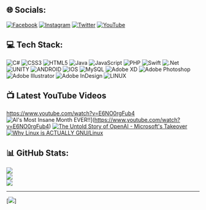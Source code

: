 
## 🌐 Socials:
[![Facebook](https://img.shields.io/badge/Facebook-%231877F2.svg?logo=Facebook&logoColor=white)](https://facebook.com/ousmanewilliamkebe) [![Instagram](https://img.shields.io/badge/Instagram-%23E4405F.svg?logo=Instagram&logoColor=white)](https://instagram.com/iamwill_221) [![Twitter](https://img.shields.io/badge/Twitter-%231DA1F2.svg?logo=Twitter&logoColor=white)](https://twitter.com/iamwill_221) [![YouTube](https://img.shields.io/badge/YouTube-%23FF0000.svg?logo=YouTube&logoColor=white)](https://youtube.com/@dkempiresn) 

## 💻 Tech Stack:
![C#](https://img.shields.io/badge/c%23-%23239120.svg?style=flat&logo=c-sharp&logoColor=white) ![CSS3](https://img.shields.io/badge/css3-%231572B6.svg?style=flat&logo=css3&logoColor=white) ![HTML5](https://img.shields.io/badge/html5-%23E34F26.svg?style=flat&logo=html5&logoColor=white) ![Java](https://img.shields.io/badge/java-%23ED8B00.svg?style=flat&logo=java&logoColor=white) ![JavaScript](https://img.shields.io/badge/javascript-%23323330.svg?style=flat&logo=javascript&logoColor=%23F7DF1E) ![PHP](https://img.shields.io/badge/php-%23777BB4.svg?style=flat&logo=php&logoColor=white) ![Swift](https://img.shields.io/badge/swift-F54A2A?style=flat&logo=swift&logoColor=white) ![.Net](https://img.shields.io/badge/.NET-5C2D91?style=flat&logo=.net&logoColor=white) ![UNITY](https://img.shields.io/badge/Unity-%2320232a.svg?style=flat&logo=unity&logoColor=white) ![ANDROID](https://img.shields.io/badge/android-%2320232a.svg?style=flat&logo=android&logoColor=%a4c639) ![IOS](https://img.shields.io/badge/IOS-%2320232a.svg?style=flat&logo=apple&logoColor=white) ![MySQL](https://img.shields.io/badge/mysql-%2300f.svg?style=flat&logo=mysql&logoColor=white) ![Adobe XD](https://img.shields.io/badge/Adobe%20XD-470137?style=flat&logo=Adobe%20XD&logoColor=#FF61F6) ![Adobe Photoshop](https://img.shields.io/badge/adobephotoshop-%2331A8FF.svg?style=flat&logo=adobephotoshop&logoColor=white) ![Adobe Illustrator](https://img.shields.io/badge/adobeillustrator-%23FF9A00.svg?style=flat&logo=adobeillustrator&logoColor=white) ![Adobe InDesign](https://img.shields.io/badge/Adobe%20InDesign-49021F?style=flat&logo=adobeindesign&logoColor=white) ![LINUX](https://img.shields.io/badge/Linux-FCC624?style=flat&logo=linux&logoColor=black)

## 📺 Latest YouTube Videos
<!-- BEGIN YOUTUBE-CARDS -->
https://www.youtube.com/watch?v=E6NO0rgFub4
![AI's Most Insane Month EVER!!](https://ytcards.demolab.com/?id=4_frwLFlOt8&title=AI%27s+Most+Insane+Month+EVER%21%21&lang=en&timestamp=1680786003&background_color=%230d1117&title_color=%23ffffff&stats_color=%23dedede&width=250&duration=693 "AI's Most Insane Month EVER!!")](https://www.youtube.com/watch?v=E6NO0rgFub4)
[![The Untold Story of OpenAI - Microsoft's Takeover](https://ytcards.demolab.com/?id=o07kRSvz7yM&title=The+Untold+Story+of+OpenAI+-+Microsoft%27s+Takeover&lang=en&timestamp=1680613236&background_color=%230d1117&title_color=%23ffffff&stats_color=%23dedede&width=250&duration=1176 "The Untold Story of OpenAI - Microsoft's Takeover")](https://www.youtube.com/watch?v=o07kRSvz7yM)
[![Why Linux is ACTUALLY GNU/Linux](https://ytcards.demolab.com/?id=GUsFrtllXs8&title=Why+Linux+is+ACTUALLY+GNU%2FLinux&lang=en&timestamp=1679227210&background_color=%230d1117&title_color=%23ffffff&stats_color=%23dedede&width=250&duration=35 "Why Linux is ACTUALLY GNU/Linux")](https://www.youtube.com/watch?v=GUsFrtllXs8)
<!-- END YOUTUBE-CARDS -->

## 📊 GitHub Stats:
![](https://github-readme-stats.vercel.app/api?username=iamwill221&theme=dark&hide_border=false&include_all_commits=false&count_private=false)<br/>
![](https://github-readme-streak-stats.herokuapp.com/?user=iamwill221&theme=dark&hide_border=false)<br/>
![](https://github-readme-stats.vercel.app/api/top-langs/?username=iamwill221&theme=dark&hide_border=false&include_all_commits=false&count_private=false&layout=compact)



---
[![](https://visitcount.itsvg.in/api?id=iamwill221&icon=0&color=1)]

